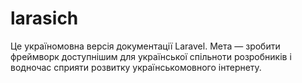 # larasich
Це україномовна версія документації Laravel. Мета — зробити фреймворк доступнішим для української спільноти розробників і водночас сприяти розвитку українськомовного інтернету.
